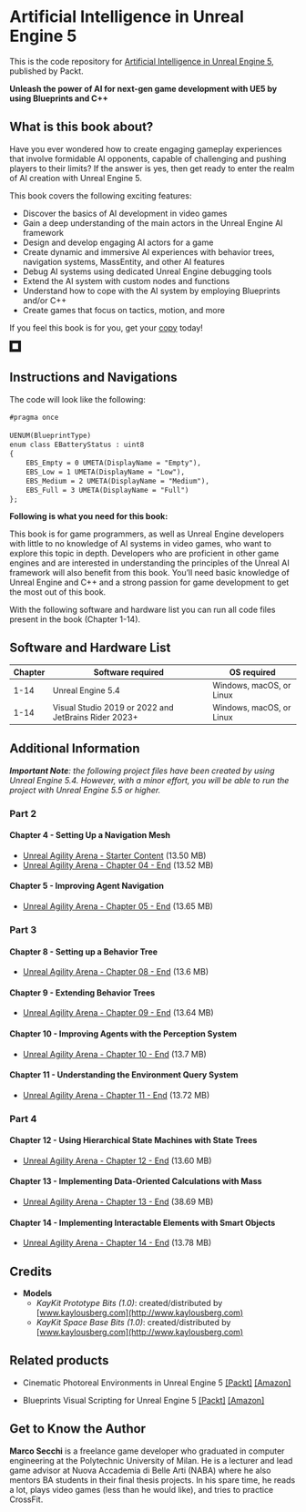 # Artificial Intelligence in Unreal Engine 5

<a href="https://www.packtpub.com/en-us/product/artificial-intelligence-in-unreal-engine-5-9781836205852"><img src="https://content.packt.com/B31016/cover_image_small.jpg" alt="" height="256px" align="right"></a>

This is the code repository for [Artificial Intelligence in Unreal Engine 5](https://www.packtpub.com/en-us/product/artificial-intelligence-in-unreal-engine-5-9781836205852), published by Packt.

**Unleash the power of AI for next-gen game development with UE5 by using Blueprints and C++**

## What is this book about?
Have you ever wondered how to create engaging gameplay experiences that involve formidable AI opponents, capable of challenging and pushing players to their limits? If the answer is yes, then get ready to enter the realm of AI creation with Unreal Engine 5.
	
This book covers the following exciting features:
* Discover the basics of AI development in video games
* Gain a deep understanding of the main actors in the Unreal Engine AI framework
* Design and develop engaging AI actors for a game
* Create dynamic and immersive AI experiences with behavior trees, navigation systems, MassEntity, and other AI features
* Debug AI systems using dedicated Unreal Engine debugging tools
* Extend the AI system with custom nodes and functions
* Understand how to cope with the AI system by employing Blueprints and/or C++
* Create games that focus on tactics, motion, and more

If you feel this book is for you, get your [copy](https://www.amazon.com/dp/1836205856) today!

<a href="https://www.packtpub.com/?utm_source=github&utm_medium=banner&utm_campaign=GitHubBanner"><img src="https://raw.githubusercontent.com/PacktPublishing/GitHub/master/GitHub.png" 
alt="https://www.packtpub.com/" border="5" /></a>


## Instructions and Navigations

The code will look like the following:
```
#pragma once

UENUM(BlueprintType)
enum class EBatteryStatus : uint8
{
    EBS_Empty = 0 UMETA(DisplayName = "Empty"),
    EBS_Low = 1 UMETA(DisplayName = "Low"),
    EBS_Medium = 2 UMETA(DisplayName = "Medium"),
    EBS_Full = 3 UMETA(DisplayName = "Full")
};
```

**Following is what you need for this book:**

This book is for game programmers, as well as Unreal Engine developers with little to no knowledge of AI systems in video games, who want to explore this topic in depth. Developers who are proficient in other game engines and are interested in understanding the principles of the Unreal AI framework will also benefit from this book. You’ll need basic knowledge of Unreal Engine and C++ and a strong passion for game development to get the most out of this book.

With the following software and hardware list you can run all code files present in the book (Chapter 1-14).

## Software and Hardware List

| Chapter  | Software required                                       | OS required                      |
| -------- | --------------------------------------------------------| ---------------------------------|
| 1-14     | Unreal Engine 5.4                                       | Windows, macOS, or Linux         |
| 1-14     | Visual Studio 2019 or 2022 and JetBrains Rider 2023+    | Windows, macOS, or Linux         |

## Additional Information

_**Important Note**: the following project files have been created by using Unreal Engine 5.4. However, with a minor effort, you will be able to run the project with Unreal Engine 5.5 or higher._

### Part 2

#### Chapter 4 - Setting Up a Navigation Mesh

* [Unreal Agility Arena - Starter Content](https://github.com/PacktPublishing/Artificial-Intelligence-in-Unreal-Engine-5/releases/download/starter-content/unrealagilityarena-starter-content.zip) (13.50 MB)
* [Unreal Agility Arena - Chapter 04 - End](https://github.com/PacktPublishing/Artificial-Intelligence-in-Unreal-Engine-5/releases/download/uaa-chapter04-end/unrealagilityarena-chapter-04-end.zip) (13.52 MB)

#### Chapter 5 - Improving Agent Navigation

* [Unreal Agility Arena - Chapter 05 - End](https://github.com/PacktPublishing/Artificial-Intelligence-in-Unreal-Engine-5/releases/download/uaa-chapter05-end/unrealagilityarena-chapter-05-end.zip) (13.65 MB)

### Part 3

#### Chapter 8 - Setting up a Behavior Tree

* [Unreal Agility Arena - Chapter 08 - End](https://github.com/PacktPublishing/Artificial-Intelligence-in-Unreal-Engine-5/releases/download/uaa-chapter08-end/unrealagilityarena-chapter-08-end.zip) (13.6 MB)

#### Chapter 9 - Extending Behavior Trees

* [Unreal Agility Arena - Chapter 09 - End](https://github.com/PacktPublishing/Artificial-Intelligence-in-Unreal-Engine-5/releases/download/uaa-chapter09-end/unrealagilityarena-chapter-09-end.zip) (13.64 MB)

#### Chapter 10 - Improving Agents with the Perception System

* [Unreal Agility Arena - Chapter 10 - End](https://github.com/PacktPublishing/Artificial-Intelligence-in-Unreal-Engine-5/releases/download/uaa-chapter10-end/unrealagilityarena-chapter-10-end.zip) (13.7 MB)

#### Chapter 11 - Understanding the Environment Query System

* [Unreal Agility Arena - Chapter 11 - End](https://github.com/PacktPublishing/Artificial-Intelligence-in-Unreal-Engine-5/releases/download/uaa-chapter11-end/unrealagilityarena-chapter-11-end.zip) (13.72 MB)

### Part 4

#### Chapter 12 - Using Hierarchical State Machines with State Trees

* [Unreal Agility Arena - Chapter 12 - End](https://github.com/PacktPublishing/Artificial-Intelligence-in-Unreal-Engine-5/releases/download/uaa-chapter-12-end/unrealagilityarena-chapter-12-end.zip) (13.60 MB)

#### Chapter 13 - Implementing Data-Oriented Calculations with Mass

* [Unreal Agility Arena - Chapter 13 - End](https://github.com/PacktPublishing/Artificial-Intelligence-in-Unreal-Engine-5/releases/download/uaa-chapter-13-end/unrealagilityarena-chapter-13-end.zip) (38.69 MB)

#### Chapter 14 - Implementing Interactable Elements with Smart Objects

* [Unreal Agility Arena - Chapter 14 - End](https://github.com/PacktPublishing/Artificial-Intelligence-in-Unreal-Engine-5/releases/download/uaa-chapter-14-end/unrealagilityarena-chapter-14-end.zip) (13.78 MB)

## Credits

* **Models**
   * _KayKit Prototype Bits (1.0)_: created/distributed by [www.kaylousberg.com](http://www.kaylousberg.com)
   * _KayKit Space Base Bits (1.0)_: created/distributed by [www.kaylousberg.com](http://www.kaylousberg.com)
   
## Related products <Other books you may enjoy>
* Cinematic Photoreal Environments in Unreal Engine 5  [[Packt]](https://www.packtpub.com/en-us/product/cinematic-photoreal-environments-in-unreal-engine-5-9781803244112) [[Amazon]](https://www.amazon.com/Cinematic-Photoreal-Environments-Unreal-Engine/dp/1803244119)

* ​​Blueprints Visual Scripting for Unreal Engine 5  [[Packt]](https://www.packtpub.com/en-us/product/blueprints-visual-scripting-for-unreal-engine-5-9781801811583) [[Amazon]](https://www.amazon.com/Blueprints-Visual-Scripting-Unreal-Engine/dp/180181158X)

## Get to Know the Author
**Marco Secchi** is a freelance game developer who graduated in computer engineering at the Polytechnic
University of Milan. He is a lecturer and lead game advisor at Nuova Accademia di Belle Arti (NABA)
where he also mentors BA students in their final thesis projects. In his spare time, he reads a lot, plays
video games (less than he would like), and tries to practice CrossFit.
